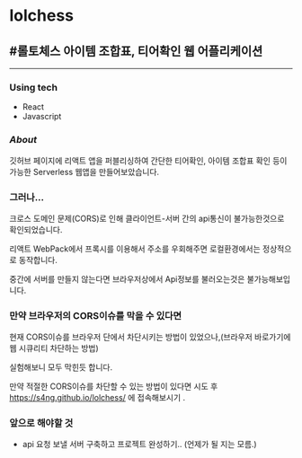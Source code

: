 # lolchess

## #롤토체스 아이템 조합표, 티어확인 웹 어플리케이션

---

### Using tech

- React
- Javascript

### *About*

깃허브 페이지에 리액트 앱을 퍼블리싱하여 간단한 티어확인, 아이템 조합표 확인 등이 가능한 Serverless 웹앱을 만들어보았습니다.

### 그러나...

크로스 도메인 문제(CORS)로 인해 클라이언트-서버 간의 api통신이 불가능한것으로 확인되었습니다.

리액트 WebPack에서 프록시를 이용해서 주소를 우회해주면 로컬환경에서는 정상적으로 동작합니다. 

중간에 서버를 만들지 않는다면 브라우저상에서 Api정보를 불러오는것은 불가능해보입니다.

### 만약 브라우저의 CORS이슈를 막을 수 있다면

현재 CORS이슈를 브라우저 단에서 차단시키는 방법이 있었으나,(브라우저 바로가기에 웹 시큐리티 차단하는 방법) 

실험해보니 모두 막힌듯 합니다.

만약 적절한 CORS이슈를 차단할 수 있는 방법이 있다면 시도 후 https://s4ng.github.io/lolchess/ 에 접속해보시기 .


### 앞으로 해야할 것

- api 요청 보낼 서버 구축하고 프로젝트 완성하기..
(언제가 될 지는 모름.)
